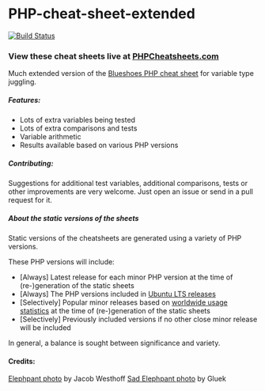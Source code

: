 PHP-cheat-sheet-extended
========================
[![Build Status](https://travis-ci.org/jrfnl/PHP-cheat-sheet-extended.svg?branch=master)](https://travis-ci.org/jrfnl/PHP-cheat-sheet-extended)

### View these cheat sheets live at [PHPCheatsheets.com](http://phpcheatsheets.com/)

Much extended version of the [Blueshoes PHP cheat sheet](http://www.blueshoes.org/en/developer/php_cheat_sheet/) for variable type juggling.


##### Features:
* Lots of extra variables being tested
* Lots of extra comparisons and tests
* Variable arithmetic
* Results available based on various PHP versions


##### Contributing:
Suggestions for additional test variables, additional comparisons, tests or other improvements are very welcome. Just open an issue or send in a pull request for it.


##### About the static versions of the sheets

Static versions of the cheatsheets are generated using a variety of PHP versions.

These PHP versions will include:
* [Always] Latest release for each minor PHP version at the time of (re-)generation of the static sheets
* [Always] The PHP versions included in [Ubuntu LTS releases](http://distrowatch.com/table.php?distribution=Ubuntu)
* [Selectively] Popular minor releases based on [worldwide usage statistics](http://w3techs.com/technologies/details/pl-php/all/all) at the time of (re-)generation of the static sheets
* [Selectively] Previously included versions if no other close minor release will be included

In general, a balance is sought between significance and variety.


#### Credits:
[Elephpant photo](http://www.flickr.com/photos/jakobwesthoff/3231273333/) by Jacob Westhoff
[Sad Elephpant photo](http://www.flickr.com/photos/gluek/100179589/) by Gluek